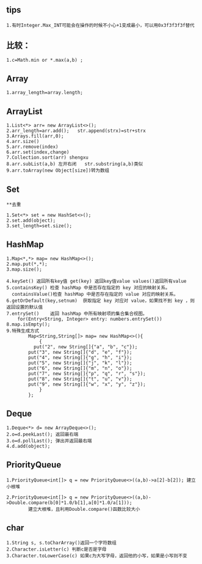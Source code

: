 

## tips

    1.有时Integer.Max_INT可能会在操作的时候不小心+1变成最小，可以用0x3f3f3f3f替代


## 比较：
    1.c=Math.min or *.max(a,b) ;

## Array
    1.array_length=array.length;


## ArrayList
    1.List<*> arr= new ArrayList<>();
    2.arr_length=arr.add();   str.append(strx)=str+strx
    3.Arrays.fill(arr,0);
    4.arr.size()
    5.arr.remove(index)
    6.arr.set(index,change)
    7.Collection.sort(arr) shengxu
    8.arr.subList(a,b) 左开右闭   str.substring(a,b)类似
    9.arr.toArray(new Object[size])转为数组
## Set
    **去重

    1.Set<*> set = new HashSet<>();
    2.set.add(object);
    3.set_length=set.size();

## HashMap
    1.Map<*,*> map= new HashMap<>();
    2.map.put(*,*);
    3.map.size();

    4.keySet() 返回所有key值 get(key) 返回key值value values()返回所有value
    5.containsKey()	检查 hashMap 中是否存在指定的 key 对应的映射关系。
      containsValue()检查 hashMap 中是否存在指定的 value 对应的映射关系。
    6.getOrDefault(key,setnum)	获取指定 key 对应对 value，如果找不到 key ，则返回设置的默认值
    7.entrySet()	返回 hashMap 中所有映射项的集合集合视图。
        for(Entry<String, Integer> entry: numbers.entrySet())
    8.map.isEmpty();
    9.特殊生成方式
            Map<String,String[]> map= new HashMap<>(){
                {
              put("2", new String[]{"a", "b", "c"});
            put("3", new String[]{"d", "e", "f"});
            put("4", new String[]{"g", "h", "i"});
            put("5", new String[]{"j", "k", "l"});
            put("6", new String[]{"m", "n", "o"});
            put("7", new String[]{"p", "q", "r", "s"});
            put("8", new String[]{"t", "u", "v"});
            put("9", new String[]{"w", "x", "y", "z"});                  
                }
            };
## Deque
    1.Deque<*> d= new ArrayDeque<>();
    2.o=d.peekLast(); 返回最右端
    3.o=d.pollLast(); 弹出并返回最右端
    4.d.add(object);

## PriorityQueue

    1.PriorityQueue<int[]> q = new PriorityQueue<>((a,b)->a[2]-b[2]); 建立小根堆

    2.PriorityQueue<int[]> q = new PriorityQueue<>((a,b)->Double.compare(b[0]*1.0/b[1],a[0]*1.0/a[1]));
            建立大根堆，且利用Double.compare()函数比较大小

## char
    1.String s, s.toCharArray()返回一个字符数组
    2.Character.isLetter(c) 判断c是否是字母
    3.Character.toLowerCase(c) 如果c为大写字母，返回他的小写，如果是小写则不变